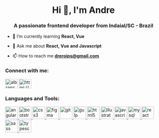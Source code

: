 <h1 align="center">Hi 👋, I'm Andre</h1>
<h3 align="center">A passionate frontend developer from Indaial/SC - Brazil</h3>

- 🌱 I’m currently learning **React, Vue**

- 💬 Ask me about **React, Vue and Javascript**

- 📫 How to reach me **dreroips@gmail.com**

<h3 align="left">Connect with me:</h3>
<p align="left">
<a href="https://twitter.com/albranco" target="blank"><img align="center" src="https://cdn.jsdelivr.net/npm/simple-icons@3.0.1/icons/twitter.svg" alt="albranco" height="30" width="40" /></a>
<a href="https://linkedin.com/in/https://www.linkedin.com/in/andre-luiz-branco-8659b166/" target="blank"><img align="center" src="https://cdn.jsdelivr.net/npm/simple-icons@3.0.1/icons/linkedin.svg" alt="https://www.linkedin.com/in/andre-luiz-branco-8659b166/" height="30" width="40" /></a>
</p>

<h3 align="left">Languages and Tools:</h3>
<p align="left"> <a href="https://angular.io" target="_blank"> <img src="https://cdn.jsdelivr.net/npm/simple-icons@3.0.1/icons/angularjs.svg" alt="angularjs" width="40" height="40"/> </a> <a href="https://getbootstrap.com" target="_blank"> <img src="https://cdn.jsdelivr.net/npm/simple-icons@3.0.1/icons/bootstrap.svg" alt="bootstrap" width="40" height="40"/> </a> <a href="https://www.w3schools.com/css/" target="_blank"> <img src="https://cdn.jsdelivr.net/npm/simple-icons@3.0.1/icons/css3.svg" alt="css3" width="40" height="40"/> </a> <a href="https://www.figma.com/" target="_blank"> <img src="https://cdn.jsdelivr.net/npm/simple-icons@3.0.1/icons/figma.svg" alt="figma" width="40" height="40"/> </a> <a href="https://git-scm.com/" target="_blank"> <img src="https://cdn.jsdelivr.net/npm/simple-icons@3.0.1/icons/git.svg" alt="git" width="40" height="40"/> </a> <a href="https://gulpjs.com" target="_blank"> <img src="https://cdn.jsdelivr.net/npm/simple-icons@3.0.1/icons/gulp.svg" alt="gulp" width="40" height="40"/> </a> <a href="https://www.w3.org/html/" target="_blank"> <img src="https://cdn.jsdelivr.net/npm/simple-icons@3.0.1/icons/html5.svg" alt="html5" width="40" height="40"/> </a> <a href="https://www.adobe.com/in/products/illustrator.html" target="_blank"> <img src="https://www.vectorlogo.zone/logos/adobe_illustrator/adobe_illustrator-icon.svg" alt="illustrator" width="40" height="40"/> </a> <a href="https://developer.mozilla.org/en-US/docs/Web/JavaScript" target="_blank"> <img src="https://cdn.jsdelivr.net/npm/simple-icons@3.0.1/icons/javascript.svg" alt="javascript" width="40" height="40"/> </a> <a href="https://www.mysql.com/" target="_blank"> <img src="https://cdn.jsdelivr.net/npm/simple-icons@3.0.1/icons/mysql.svg" alt="mysql" width="40" height="40"/> </a> <a href="https://reactjs.org/" target="_blank"> <img src="https://cdn.jsdelivr.net/npm/simple-icons@3.0.1/icons/react.svg" alt="react" width="40" height="40"/> </a>  <a href="https://sass-lang.com" target="_blank"> <img src="https://cdn.jsdelivr.net/npm/simple-icons@3.0.1/icons/sass.svg" alt="sass" width="40" height="40"/> </a> <a href="https://www.typescriptlang.org/" target="_blank"> <img src="https://cdn.jsdelivr.net/npm/simple-icons@3.0.1/icons/typescript.svg" alt="typescript" width="40" height="40"/> </a> </p>

